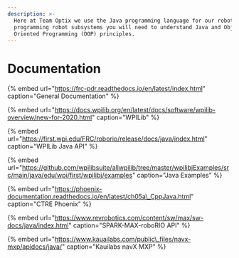 ```yaml
---
description: >-
  Here at Team Optix we use the Java programming language for our robots. When
  programming robot subsystems you will need to understand Java and Object
  Oriented Programming (OOP) principles.
---
```


# Documentation

{% embed url="https://frc-pdr.readthedocs.io/en/latest/index.html" caption="General Documentation" %}

{% embed url="https://docs.wpilib.org/en/latest/docs/software/wpilib-overview/new-for-2020.html" caption="WPILib" %}



{% embed url="https://first.wpi.edu/FRC/roborio/release/docs/java/index.html" caption="WPILib Java API" %}

{% embed url="https://github.com/wpilibsuite/allwpilib/tree/master/wpilibjExamples/src/main/java/edu/wpi/first/wpilibj/examples" caption="Java Examples" %}

{% embed url="https://phoenix-documentation.readthedocs.io/en/latest/ch05a\_CppJava.html" caption="CTRE Phoenix" %}

{% embed url="https://www.revrobotics.com/content/sw/max/sw-docs/java/index.html" caption="SPARK-MAX-roboRIO API" %}

{% embed url="https://www.kauailabs.com/public\_files/navx-mxp/apidocs/java/" caption="Kauilabs navX MXP" %}

